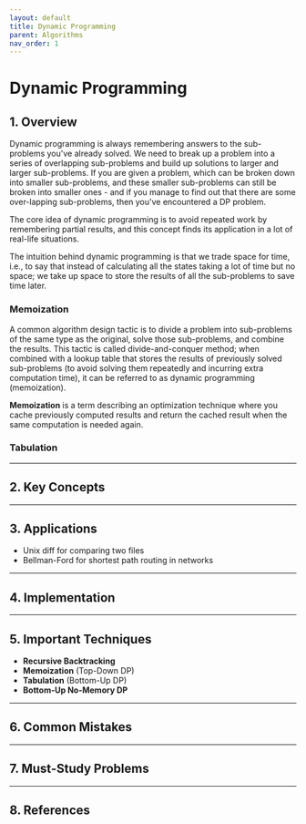 ```yaml
---
layout: default
title: Dynamic Programming
parent: Algorithms
nav_order: 1
---
```


# Dynamic Programming

## **1. Overview**

Dynamic programming is always remembering answers to the sub-problems you've already solved. We need to break up a problem into a series of overlapping sub-problems and build up solutions to larger and larger sub-problems. If you are given a problem, which can be broken down into smaller sub-problems, and these smaller sub-problems can still be broken into smaller ones - and if you manage to find out that there are some over-lapping sub-problems, then you've encountered a DP problem.

The core idea of dynamic programming is to avoid repeated work by remembering partial results, and this concept finds its application in a lot of real-life situations.

The intuition behind dynamic programming is that we trade space for time, i.e., to say that instead of calculating all the states taking a lot of time but no space; we take up space to store the results of all the sub-problems to save time later.

### Memoization

A common algorithm design tactic is to divide a problem into sub-problems of the same type as the original, solve those sub-problems, and combine the results. This tactic is called divide-and-conquer method; when combined with a lookup table that stores the results of previously solved sub-problems (to avoid solving them repeatedly and incurring extra computation time), it can be referred to as dynamic programming (memoization).

**Memoization** is a term describing an optimization technique where you cache previously computed results and return the cached result when the same computation is needed again.

### Tabulation

---

## **2. Key Concepts**

---

## **3. Applications**
    
* Unix diff for comparing two files
* Bellman-Ford for shortest path routing in networks

---

## **4. Implementation**

---

## **5. Important Techniques**

* **Recursive Backtracking**
* **Memoization** (Top-Down DP)
* **Tabulation** (Bottom-Up DP)
* **Bottom-Up No-Memory DP**

<!-- https://www.instagram.com/reel/DGI74QDsLpY/?utm_source=ig_web_copy_link -->

---

## **6. Common Mistakes**

---

## **7. Must-Study Problems**

---

## **8. References**
